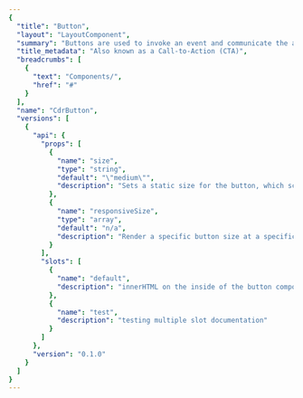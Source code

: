 ```yaml
---
{
  "title": "Button",
  "layout": "LayoutComponent",
  "summary": "Buttons are used to invoke an event and communicate the action that will occur.",
  "title_metadata": "Also known as a Call-to-Action (CTA)",
  "breadcrumbs": [
    {
      "text": "Components/",
      "href": "#"
    }
  ],
  "name": "CdrButton",
  "versions": [
    {
      "api": {
        "props": [
          {
            "name": "size",
            "type": "string",
            "default": "\"medium\"",
            "description": "Sets a static size for the button, which scales padding and text size. {small, medium, large}"
          },
          {
            "name": "responsiveSize",
            "type": "array",
            "default": "n/a",
            "description": "Render a specific button size at a specific breakpoint. Takes precedence over size and fullWidth.\nFormat is size@breakpoint (ex: large@sm)."
          }
        ],
        "slots": [
          {
            "name": "default",
            "description": "innerHTML on the inside of the button component"
          },
          {
            "name": "test",
            "description": "testing multiple slot documentation"
          }
        ]
      },
      "version": "0.1.0"
    }
  ]
}
---
```


<cdr-doc-tabs>
<template slot="Overview">
<cdr-doc-table-of-contents-shell tab-name="Overview">

## Primary
Use primary button to emphasize an action to complete a form or more forward in a process such as "Submit" or "Add to cart".

<cdr-doc-example-code-pair repository-href="http://github.com" sandbox-href="http://github.com">

```html
  <cdr-button>Button more Text</cdr-button>
```

</cdr-doc-example-code-pair>



## Secondary
Use secondary button for all actions that do not move the user to the next step or are additional user actions such as “Add to wish list” or “Load more”. There should be only 1 primary action per major page section.

<cdr-doc-example-code-pair>

```html
  <cdr-button class="cdr-button--secondary">Button Text</cdr-button>
```

</cdr-doc-example-code-pair>

## Button with icon
Most common icon only button is for closing a modal or accordion panel.

<cdr-doc-example-code-pair>

```html
  <cdr-button>Button Text</cdr-button>
```

</cdr-doc-example-code-pair>


## Size
Change the button size based on where button is used

<cdr-doc-example-code-pair>

```html
  <div>
    <cdr-button size="small">Add to cart</cdr-button>
    <cdr-button>Add to cart</cdr-button>
    <cdr-button size="large">Add to cart</cdr-button>
  </div>
```

</cdr-doc-example-code-pair>
</cdr-doc-table-of-contents-shell>
</template>


<template slot="Design Guidelines">
  <cdr-doc-table-of-contents-shell
    tab-name="Design Guidelines" 
    :appended-nav-items="[
      {
        text: 'Related Components'
      },
      {
        text: 'Call to Action buttons',
        href: '#'
      },
      {
        text: 'Toggle buttons',
        href: '#'
      },
      {
        text: 'Button groups',
        href: '#'
      }
    ]">
    <cdr-doc-alert/>

## Use When

  * Triggering an action when a user clicks or taps on the component.
  * Enabling a &ldquo;final&rdquo; action.
  * Progressing or regressing a user through a step in a flow.
  * Submitting requested information. 
  * Confirming the completion of a flow or cancelling out of it.

### Don't use when

  * Navigating to another page on a site. Instead, use Call-to-action.
  * Taking a user to a different part within the same page. Instead, use Link.

## Visual language
Buttons should be self-contained visual elements, typically a form of rectangle, that encloses text, iconography, or both. Hierarchy of importance is emphasized and delineated by using primary and secondary buttons. These button types should utilize visual and spatial cues to communicate their importance within that hierarchy, such as boldness of color/value choices and order of presentation such as left-to-right or top-to-bottom arrangements.

Visual specs for small, medium and large buttons.

## Behavior
These are guidelines for when and how to use the Button component.

## Content

  * Clearly and accurately label buttons.
  * Lead with strong, actionable verbs.
  * Depending on the use case, buttons may contain a label and/or an icon.
  * All button labels are sentence case, with only the first word in a phrase and any proper nouns capitalized.
  * Button labels should be as short as possible and communicate the action that will occur when the user touches them.

## Accessibility

  * Display a visible focus state when users tab to the button.
  * For icon-only buttons, provide engineers with UI text to be used inside the `<button>` element for screen readers. This text is defined in the `<title>` tag for SVG files or `<ALT>` tag.
  * If needed, a longer description for the icon (or SVG element) that contains its purpose or provides additional and/or clarifying information can be provided to engineers. This text will appear in the `<desc>` tag and is very helpful to users of assistive technology.
Modifiers can be combined 1 from each grouping.
  * If the SVG is purely decorative or has supporting text, define UI text as “NONE” because no UI text needs to be provided for `<title>` or `<desc>` or `<alt>` tags. 

  </cdr-doc-table-of-contents-shell>
</template>

<template slot="API">

# Properties
### Props

<cdr-doc-api type="prop" />

### Slots 

<cdr-doc-api type="slot" />
</template>

<template slot="History">

# Last updated
June 19, 2018

# Contributors

</template>
</cdr-doc-tabs>
